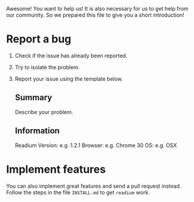 Awesome! You want to help us! It is also necessary for us to get help from our community. So we prepared this file to
give you a short introduction!

# Report a bug
1. Check if the issue has already been reported.
2. Try to isolate the problem.
3. Report your issue using the template below.

    ## Summary
    Describe your problem.

    ## Information
    Readium Version: e.g. 1.2.1
    Browser: e.g. Chrome 30
    OS: e.g. OSX

# Implement features
You can also implement great features and send a pull request instead. Follow the steps in the file `INSTALL.md` to get
`readium` work.